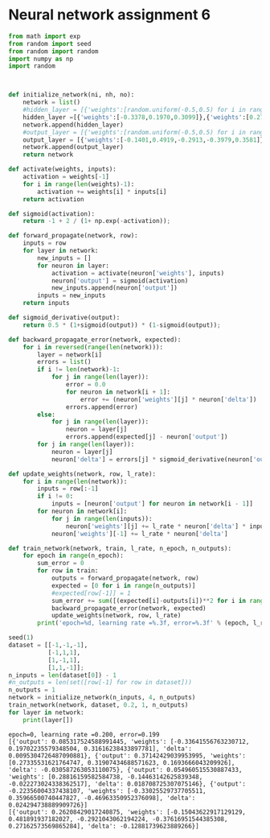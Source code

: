 
# Neural network assignment 6


```python
from math import exp
from random import seed
from random import random
import numpy as np
import random 



def initialize_network(ni, nh, no):
	network = list()
	#hidden_layer = [{'weights':[random.uniform(-0.5,0.5) for i in range(ni + 1)]} for i in range(nh)]
	hidden_layer =[{'weights':[-0.3378,0.1970,0.3099]},{'weights':[0.2771,0.3191,0.1904]},{'weights':[0.2859,-0.1448,-0.0347]},{'weights':[-0.3329,0.3594,-0.4861]}]
	network.append(hidden_layer)
	#output_layer = [{'weights':[random.uniform(-0.5,0.5) for i in range(nh + 1)]} for i in range(no)]
	output_layer = [{'weights':[-0.1401,0.4919,-0.2913,-0.3979,0.3581]}]
	network.append(output_layer)
	return network

def activate(weights, inputs):
	activation = weights[-1]
	for i in range(len(weights)-1):
		activation += weights[i] * inputs[i]
	return activation

def sigmoid(activation):
	return -1 + 2 / (1+ np.exp(-activation));

def forward_propagate(network, row):
	inputs = row
	for layer in network:
		new_inputs = []
		for neuron in layer:
			activation = activate(neuron['weights'], inputs)
			neuron['output'] = sigmoid(activation)
			new_inputs.append(neuron['output'])
		inputs = new_inputs
	return inputs

def sigmoid_derivative(output):
	return 0.5 * (1+sigmoid(output)) * (1-sigmoid(output));

def backward_propagate_error(network, expected):
	for i in reversed(range(len(network))):
		layer = network[i]
		errors = list()
		if i != len(network)-1:
			for j in range(len(layer)):
				error = 0.0
				for neuron in network[i + 1]:
					error += (neuron['weights'][j] * neuron['delta'])
				errors.append(error)
		else:
			for j in range(len(layer)):
				neuron = layer[j]
				errors.append(expected[j] - neuron['output'])
		for j in range(len(layer)):
			neuron = layer[j]
			neuron['delta'] = errors[j] * sigmoid_derivative(neuron['output'])

def update_weights(network, row, l_rate):
	for i in range(len(network)):
		inputs = row[:-1]
		if i != 0:
			inputs = [neuron['output'] for neuron in network[i - 1]]
		for neuron in network[i]:
			for j in range(len(inputs)):
				neuron['weights'][j] += l_rate * neuron['delta'] * inputs[j]
			neuron['weights'][-1] += l_rate * neuron['delta']

def train_network(network, train, l_rate, n_epoch, n_outputs):
	for epoch in range(n_epoch):
		sum_error = 0
		for row in train:
			outputs = forward_propagate(network, row)
			expected = [0 for i in range(n_outputs)]
			#expected[row[-1]] = 1
			sum_error += sum([(expected[i]-outputs[i])**2 for i in range(len(expected))])
			backward_propagate_error(network, expected)
			update_weights(network, row, l_rate)
		print('epoch=%d, learning rate =%.3f, error=%.3f' % (epoch, l_rate, sum_error))

seed(1)
dataset = [[-1,-1,-1],
           [-1,1,1],
           [1,-1,1],
           [1,1,-1]];
n_inputs = len(dataset[0]) - 1
#n_outputs = len(set([row[-1] for row in dataset]))
n_outputs = 1
network = initialize_network(n_inputs, 4, n_outputs)
train_network(network, dataset, 0.2, 1, n_outputs)
for layer in network:
	print(layer[])

```

    epoch=0, learning rate =0.200, error=0.199
    [{'output': 0.085317524588991445, 'weights': [-0.33641556763230712, 0.19702235579348504, 0.31616238433897781], 'delta': 0.0095304726487090881}, {'output': 0.37142429039953995, 'weights': [0.27335531621764747, 0.31907434688571623, 0.1693666043209926], 'delta': -0.030587263053110075}, {'output': 0.054960515530887433, 'weights': [0.28816159582584738, -0.14463142625839348, -0.022273024338362517], 'delta': 0.018708725307075146}, {'output': -0.22356004337438107, 'weights': [-0.33025529737705511, 0.35966500740447827, -0.46963350952376098], 'delta': 0.024294738889909726}]
    [{'output': 0.26208429017240875, 'weights': [-0.15043622917129129, 0.481891937182027, -0.2921043062194224, -0.37616951544385308, 0.27162573569865284], 'delta': -0.12881739623889266}]
    
